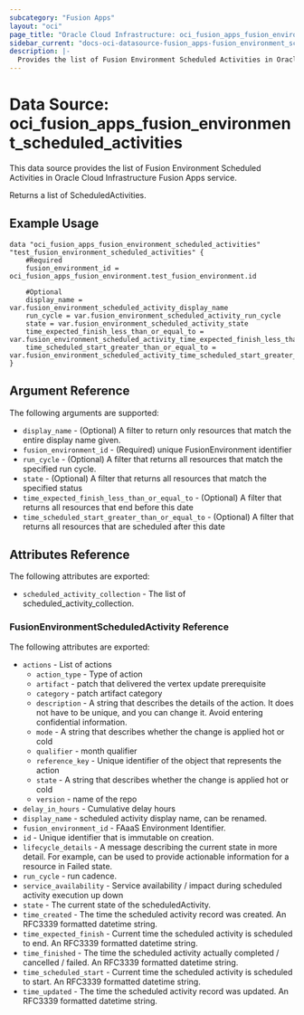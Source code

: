 ```yaml
---
subcategory: "Fusion Apps"
layout: "oci"
page_title: "Oracle Cloud Infrastructure: oci_fusion_apps_fusion_environment_scheduled_activities"
sidebar_current: "docs-oci-datasource-fusion_apps-fusion_environment_scheduled_activities"
description: |-
  Provides the list of Fusion Environment Scheduled Activities in Oracle Cloud Infrastructure Fusion Apps service
---
```


# Data Source: oci_fusion_apps_fusion_environment_scheduled_activities
This data source provides the list of Fusion Environment Scheduled Activities in Oracle Cloud Infrastructure Fusion Apps service.

Returns a list of ScheduledActivities.


## Example Usage

```hcl
data "oci_fusion_apps_fusion_environment_scheduled_activities" "test_fusion_environment_scheduled_activities" {
	#Required
	fusion_environment_id = oci_fusion_apps_fusion_environment.test_fusion_environment.id

	#Optional
	display_name = var.fusion_environment_scheduled_activity_display_name
	run_cycle = var.fusion_environment_scheduled_activity_run_cycle
	state = var.fusion_environment_scheduled_activity_state
	time_expected_finish_less_than_or_equal_to = var.fusion_environment_scheduled_activity_time_expected_finish_less_than_or_equal_to
	time_scheduled_start_greater_than_or_equal_to = var.fusion_environment_scheduled_activity_time_scheduled_start_greater_than_or_equal_to
}
```

## Argument Reference

The following arguments are supported:

* `display_name` - (Optional) A filter to return only resources that match the entire display name given.
* `fusion_environment_id` - (Required) unique FusionEnvironment identifier
* `run_cycle` - (Optional) A filter that returns all resources that match the specified run cycle.
* `state` - (Optional) A filter that returns all resources that match the specified status
* `time_expected_finish_less_than_or_equal_to` - (Optional) A filter that returns all resources that end before this date
* `time_scheduled_start_greater_than_or_equal_to` - (Optional) A filter that returns all resources that are scheduled after this date


## Attributes Reference

The following attributes are exported:

* `scheduled_activity_collection` - The list of scheduled_activity_collection.

### FusionEnvironmentScheduledActivity Reference

The following attributes are exported:

* `actions` - List of actions
	* `action_type` - Type of action
	* `artifact` - patch that delivered the vertex update prerequisite
	* `category` - patch artifact category
	* `description` - A string that describes the details of the action. It does not have to be unique, and you can change it. Avoid entering confidential information.
	* `mode` - A string that describes whether the change is applied hot or cold
	* `qualifier` - month qualifier
	* `reference_key` - Unique identifier of the object that represents the action
	* `state` - A string that describes whether the change is applied hot or cold
	* `version` - name of the repo
* `delay_in_hours` - Cumulative delay hours
* `display_name` - scheduled activity display name, can be renamed.
* `fusion_environment_id` - FAaaS Environment Identifier.
* `id` - Unique identifier that is immutable on creation.
* `lifecycle_details` - A message describing the current state in more detail. For example, can be used to provide actionable information for a resource in Failed state.
* `run_cycle` - run cadence.
* `service_availability` - Service availability / impact during scheduled activity execution up down
* `state` - The current state of the scheduledActivity.
* `time_created` - The time the scheduled activity record was created. An RFC3339 formatted datetime string.
* `time_expected_finish` - Current time the scheduled activity is scheduled to end. An RFC3339 formatted datetime string.
* `time_finished` - The time the scheduled activity actually completed / cancelled / failed. An RFC3339 formatted datetime string.
* `time_scheduled_start` - Current time the scheduled activity is scheduled to start. An RFC3339 formatted datetime string.
* `time_updated` - The time the scheduled activity record was updated. An RFC3339 formatted datetime string.

